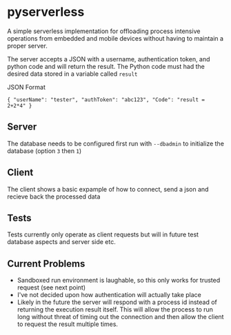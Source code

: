 # pyserverless

A simple serverless implementation for offloading process intensive operations from embedded and mobile devices without having to maintain a proper server.

The server accepts a JSON with a username, authentication token, and python code and will return the result. The Python code must had the desired data stored in a variable called `result`

JSON Format

`{
    "userName": "tester",
    "authToken": "abc123",
    "Code": "result = 2+2*4"
}`

## Server
The database needs to be configured first run with `--dbadmin` to initialize the database (option `3` then `1`)

## Client
The client shows a basic expample of how to connect, send a json and recieve back the processed data

## Tests
Tests currently only operate as client requests but will in future test database aspects and server side etc.

## Current Problems
- Sandboxed run environment is laughable, so this only works for trusted request (see next point)
- I've not decided upon how authentication will actually take place
- Likely in the future the server will respond with a process id instead of returning the execution result itself. This will allow the process to run long without threat of timing out the connection and then allow the client to request the result multiple times.
